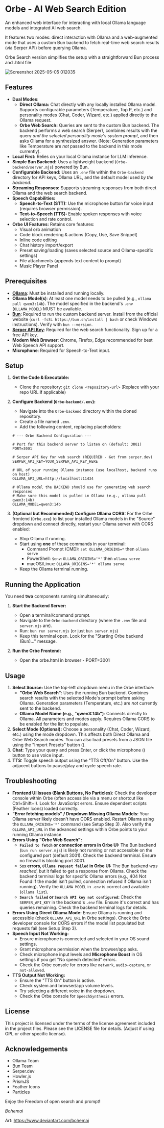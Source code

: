 # Orbe - AI Web Search Edition

An enhanced web interface for interacting with local Ollama language models and integrated AI web search.

It features two modes: direct interaction with Ollama and a web-augmented mode that uses a custom Bun backend to fetch real-time web search results (via Serper API) before querying Ollama.

Orbe Search version simplifies the setup with a straightforward Bun process and .html file


![Screenshot 2025-05-05 012035](https://github.com/user-attachments/assets/5594e1f0-8ab4-46bc-bbf3-d1472ad71bdd)


## Features

*   **Dual Modes:**
    *   **Direct Ollama:** Chat directly with any locally installed Ollama model. Supports configurable parameters (Temperature, Top P, etc.) and personality modes (Chat, Coder, Wizard, etc.) applied directly to the Ollama request.
    *   **Orbe Web Search:** Queries are sent to the custom Bun backend. The backend performs a web search (Serper), combines results with the query *and the selected personality mode's system prompt*, and then asks Ollama for a synthesized answer. (Note: Generation parameters like Temperature are *not* passed to the backend in this mode currently).
*   **Local First:** Relies on your local Ollama instance for LLM inference.
*   **Simple Bun Backend:** Uses a lightweight backend (`Orbe-backend/server.mjs`) powered by Bun.
*   **Configurable Backend:** Uses an `.env` file within the `Orbe-backend` directory for API keys, Ollama URL, and the default model used *by the backend*.
*   **Streaming Responses:** Supports streaming responses from both direct Ollama and the web search backend.
*   **Speech Capabilities:**
    *   **Speech-to-Text (STT):** Use the microphone button for voice input (requires browser permission).
    *   **Text-to-Speech (TTS):** Enable spoken responses with voice selection and rate control.
*   **Orbe UI Features:** Retains core features:
    *   Visual orb animation
    *   Code block rendering & actions (Copy, Use, Save Snippet)
    *   Inline code editing
    *   Chat history import/export
    *   Preset saving/loading (saves selected source and Ollama-specific settings)
    *   File attachments (appends text content to prompt)
    *   Music Player Panel

## Prerequisites

*   **[Ollama](https://ollama.com/)**: Must be installed and running locally.
*   **Ollama Model(s)**: At least one model needs to be pulled (e.g., `ollama pull qwen3:14b`). The model specified in the backend's `.env` (`OLLAMA_MODEL`) MUST be available.
*   **[Bun](https://bun.sh/)**: Required to run the custom backend server. Install from the official website (`curl -fsSL https://bun.sh/install | bash` or check Windows instructions). Verify with `bun --version`.
*   **[Serper API Key](https://serper.dev/)**: Required for the web search functionality. Sign up for a free API key.
*   **Modern Web Browser**: Chrome, Firefox, Edge recommended for best Web Speech API support.
*   **Microphone**: Required for Speech-to-Text input.

## Setup

1.  **Get the Code & Executable:**
    *   Clone the repository: `git clone <repository-url>` (Replace with your repo URL if applicable)
      
2.  **Configure Backend (`Orbe-backend/.env`):**
    *   Navigate into the `Orbe-backend` directory within the cloned repository.
    *   Create a file named `.env`.
    *   Add the following content, replacing placeholders:

    ```dotenv
    # --- Orbe Backend Configuration ---

    # Port for this backend server to listen on (default: 3001)
    PORT=3001

    # Serper API Key for web search (REQUIRED - Get from serper.dev)
    SERPER_API_KEY=YOUR_SERPER_API_KEY_HERE

    # URL of your running Ollama instance (use localhost, backend runs on host)
    OLLAMA_API_URL=http://localhost:11434

    # Ollama model the BACKEND should use for generating web search responses
    # Make sure this model is pulled in Ollama (e.g., ollama pull qwen3:14b)
    OLLAMA_MODEL=qwen3:14b
    ```
3.  **(Optional but Recommended) Configure Ollama CORS:** For the Orbe frontend (`Orbe.exe`) to list your installed Ollama models in the "Source" dropdown and connect directly, restart your Ollama server with CORS enabled:
    *   Stop Ollama if running.
    *   Start using **one** of these commands in your terminal:
        *   Command Prompt (CMD): `set OLLAMA_ORIGINS=*` then `ollama serve`
        *   PowerShell: `$env:OLLAMA_ORIGINS='*'` then `ollama serve`
        *   macOS/Linux: `OLLAMA_ORIGINS='*' ollama serve`
    *   Keep the Ollama terminal running.

## Running the Application

You need **two** components running simultaneously:

1.  **Start the Backend Server:**
    *   Open a terminal/command prompt.
    *   Navigate to the `Orbe-backend` directory (where the `.env` file and `server.mjs` are).
    *   Run: `bun run server.mjs` (or just `bun server.mjs`)
    *   Keep this terminal open. Look for the "Starting Orbe backend (Bun)..." message.

2.  **Run the Orbe Frontend:**
    *   Open the orbe.html in browser - PORT=3001

## Usage

1.  **Select Source:** Use the top-left dropdown menu in the Orbe interface:
    *   **"Orbe Web Search"**: Uses the running Bun backend. Combines search results with the selected Mode's prompt before asking Ollama. Generation parameters (Temperature, etc.) are *not* currently sent to the backend.
    *   **Ollama Model Name (e.g., "qwen3:14b")**: Connects directly to Ollama. All parameters and modes apply. Requires Ollama CORS to be enabled for the list to populate.
2.  **Select Mode (Optional):** Choose a personality (Chat, Coder, Wizard, etc.) using the mode dropdown. This affects both Direct Ollama and Orbe Web Search modes. You can also load presets from a JSON file using the "Import Presets" button (<i data-feather="download"></i>).
3.  **Chat:** Type your query and press Enter, or click the microphone (<i data-feather="mic"></i>) button to use voice input.
4.  **TTS:** Toggle speech output using the "TTS Off/On" button. Use the adjacent buttons to pause/play and cycle speech rate.

## Troubleshooting

*   **Frontend UI Issues (Blank Buttons, No Particles):** Check the developer console within Orbe (often accessible via a menu or shortcut like Ctrl+Shift+I). Look for JavaScript errors. Ensure dependent scripts (Feather Icons) loaded correctly.
*   **"Error fetching models" / Dropdown Missing Ollama Models:** Your Ollama server likely doesn't have CORS enabled. Restart Ollama using the `OLLAMA_ORIGINS='*'` command (see Setup Step 3). Also verify the `OLLAMA_API_URL` in the advanced settings within Orbe points to your running Ollama instance.
*   **Errors Using "Orbe Web Search":**
    *   **`Failed to fetch` or connection errors in Orbe UI:** The Bun backend (`bun run server.mjs`) is likely not running or not accessible on the configured port (default 3001). Check the backend terminal. Ensure no firewall is blocking port 3001.
    *   **`5xx` errors, `Ollama request failed` in Orbe UI:** The Bun backend *was reached*, but it failed to get a response from Ollama. Check the backend terminal logs for specific Ollama errors (e.g., 404 Not Found if the model isn't pulled, connection refused if Ollama isn't running). Verify the `OLLAMA_MODEL` in `.env` is correct and available (`ollama list`).
    *   **`Search failed` or `Search API key not configured`:** Check the `SERPER_API_KEY` in the backend's `.env` file. Ensure it's correct and has queries remaining. Check the backend terminal logs for details.
*   **Errors Using Direct Ollama Mode:** Ensure Ollama is running and accessible (check `OLLAMA_API_URL` in Orbe settings). Check the Orbe developer console for CORS errors if the model list populated but requests fail (see Setup Step 3).
*   **Speech Input Not Working:**
    *   Ensure microphone is connected and selected in your OS sound settings.
    *   Grant microphone permission when the browser/app asks.
    *   Check microphone input levels and **Microphone Boost** in OS settings if you get "No speech detected" errors.
    *   Check the Orbe console for errors like `network`, `audio-capture`, or `not-allowed`.
*   **TTS Output Not Working:**
    *   Ensure the "TTS On" button is active.
    *   Check system and browser/app volume levels.
    *   Try selecting a different voice in the dropdown.
    *   Check the Orbe console for `SpeechSynthesis` errors.

## License

This project is licensed under the terms of the license agreement included in the project files. Please see the LICENSE file for details. (Adjust if using GPL or other specific license).

## Acknowledgements

*   Ollama Team
*   Bun Team
*   Serper.dev
*   Howler.js
*   PrismJS
*   Feather Icons
*   Particles

Enjoy the Freedom of open search and prompt!

*Bohemai*

Art: https://www.deviantart.com/bohemai
